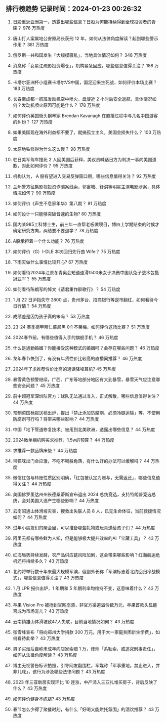 
## 排行榜趋势 记录时间：2024-01-23 00:26:32
  
  1. 日股重返亚洲第一，透露出哪些信息？日股为何能持续得到全球投资者的青睐？ 976 万热度
    
  2. 唐山打人案属地公安原局长获刑 12 年，如何从法律角度解读？起到哪些警示作用？ 381 万热度
    
  3. 俄罗斯一共和国发生「大规模骚乱」，当地具体情况如何？ 348 万热度
    
  4. 消息称「女星江疏影投资爆仓」，机构紧急回应，哪些信息值得关注？ 188 万热度
    
  5. 卡塔尔亚洲杯小组赛卡塔尔VS中国，国足迎来生死战，如何评价本场比赛？ 183 万热度
    
  6. 长春至成都一航班发动机空中喷火，盘旋近 2 小时后安全返航，具体情况如何？发动机喷火原因可能是什么？ 178 万热度
    
  7. 如何评价英国街头钢琴家 Brendan Kavanagh 在直播过程中与几名中国游客的纠纷？ 127 万热度
    
  8. 如果美国现在海外利益都不要了，就搞孤立主义，美国会损失什么？ 103 万热度
    
  9. 太原地铁修得为什么这么慢？ 98 万热度
    
  10. 驻日美军驾车撞死 2 人回美国后获释，美议员喊话日方为判决一事向美国道歉，对此如何评价？ 95 万热度
    
  11. 机构认为， A 股有望进入交易反弹窗口期，哪些信息值得关注？ 92 万热度
    
  12. 兰州警方征集影视投资诈骗案线索，郭富城、舒淇等明星主演电影涉案，具体情况如何？ 90 万热度
    
  13. 如何评价《声生不息家年华》第八期？ 81 万热度
    
  14. 如何设计一只能够突破音速的生物? 80 万热度
    
  15. 国内某985工科博士生，前三年一直帮老板做项目，博四上学期结束的时候才确定研究方向，纠结要不要退学？ 78 万热度
    
  16. A股承担着一个什么功能？ 76 万热度
    
  17. 如何评价（G）I-DLE 本次回归先行曲 Wife？ 75 万热度
    
  18. 下雨天做什么事情比较开心? 67 万热度
    
  19. 如何看待2024年江原冬青奥会短道速滑1500米女子决赛中国队兔子战术包揽冠亚军？ 55 万热度
    
  20. 如何看待陈朗写的悼文《请君重作醉歌行》？ 54 万热度
    
  21. 1 月 22 日沪指失守 2800 点，贵州茅台、招商银行等逆市翻红，如何看待今日行情？ 54 万热度
    
  22. 成绩差是因为孩子真的笨吗？ 53 万热度
    
  23. 23-24 赛季德甲拜仁慕尼黑 0:1 不莱梅，如何评价这场比赛？ 51 万热度
    
  24. 2024春节前，有哪些值得入手的旗舰手机？ 46 万热度
    
  25. 什么是通勤婚姻？你能接受这种模式的婚姻吗？会存在哪些问题？ 46 万热度
    
  26. 龙年春节快到了，有没有年货性价比较高的直播间推荐？ 46 万热度
    
  27. 2024年了求推荐性价比高的通话降噪耳机? 45 万热度
    
  28. 暴雪黄色预警继续，广西、广东等地部分地区有大到暴雪，暴雪天气应注意哪些安全问题？ 45 万热度
    
  29. 前中超冠军深圳队官方：球队无法通过准入，正式解散，哪些信息值得关注？ 44 万热度
    
  30. 预制菜国标报送稿出炉，提出「禁止添加防腐剂、必须冷链运输」等，不使用防腐剂可行吗？将带来哪些影响？ 44 万热度
    
  31. 中国「地下管道修复技术」被用到北美欧洲，透露出哪些信息？ 44 万热度
    
  32. 2024微单相机购买求推荐，1.5w的预算？ 44 万热度
    
  33. 求推荐一款品牌床垫？ 44 万热度
    
  34. 带猫咪出门会应激，不吃不喝躲角落，有什么好的办法可以缓解吗？ 44 万热度
    
  35. 微信红包与转账性质区别明确，「红包被认定为赠与，无需返还」，哪些信息值得关注？ 44 万热度
    
  36. 美国佛罗里达州州长德桑蒂斯宣布退出 2024 总统竞选，支持特朗普竞选总统，会对美国大选产生哪些影响？ 44 万热度
    
  37. 云南昭通山体滑坡灾害，搜救出失联人员 8 人，已无生命体征，当前救援情况如何？ 44 万热度
    
  38. 过年小朋友们的聚会里，可以准备哪些礼物或玩具送给孩子们？ 44 万热度
    
  39. 阿里云都有哪些鲜为人知，但是能够极大提升效率的AI「宝藏工具」？ 43 万热度
    
  40. 红海局势持续发酵，农产品供应链风险加剧，这会带来哪些影响？红海航运危机还将持续多久？ 43 万热度
    
  41. 北约将举行数十年来最大规模军演，俄副外长称「军演标志着北约回归冷战模式」，哪些信息值得关注？ 43 万热度
    
  42. 1 月 LPR 报价出炉，1 年期和 5 年期利率均维持不变，这意味着什么？ 43 万热度
    
  43. 苹果 Vision Pro 被抢到官网崩溃，非官方渠道溢价数万元，苹果首款头显能否成为市场宠儿？ 43 万热度
    
  44. 云南镇雄山体滑坡致47人失联，目前当地情况如何？ 43 万热度
    
  45. 张雪峰宣布「将向郑州大学捐款 300 万元，用于大一家庭贫困新生学费」，如何看待此举？ 43 万热度
    
  46. 男子买烟后自称未成年向店家索赔 1 万，律师「系勒索，或追究刑事责任」，如何从法律角度解读？ 43 万热度
    
  47. 博主无视警告标识拍照，引导网友翻围栏，军媒称「军事重地，禁止进入，并非儿戏」，该行为涉及哪些法律问题？ 43 万热度
    
  48. 2023 年三亚新房实现环比 10 连涨，中产涌入三亚扎堆买房子，背后反映了什么？ 43 万热度
    
  49. 如何评价健身不练腿? 43 万热度
    
  50. 春节怎么少得了聚餐时刻，有什么「好喝又能烘托氛围」的酒饮推荐？ 43 万热度
    